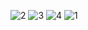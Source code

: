 ![2](https://user-images.githubusercontent.com/33086068/86493929-b7c12a80-bd73-11ea-8693-02a57ef16a8c.jpg)
![3](https://user-images.githubusercontent.com/33086068/86493932-b98aee00-bd73-11ea-84ea-16fe1952011c.jpg)
![4](https://user-images.githubusercontent.com/33086068/86493925-b4c63a00-bd73-11ea-99e0-9a843c188478.jpg)
![1](https://user-images.githubusercontent.com/33086068/86493927-b5f76700-bd73-11ea-9961-52d9d95410d9.jpg)



